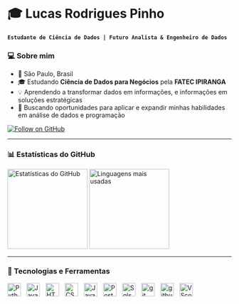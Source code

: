 # 🎓 Lucas Rodrigues Pinho

**`Estudante de Ciência de Dados | Futuro Analista & Engenheiro de Dados`**

### 💻 Sobre mim
- 📍 São Paulo, Brasil  
- 🎓 Estudando **Ciência de Dados para Negócios** pela **FATEC IPIRANGA**  
- 💡 Aprendendo a transformar dados em informações, e informações em soluções estratégicas
- 🚀 Buscando oportunidades para aplicar e expandir minhas habilidades em análise de dados e programação  


<!--Bagdes-->
<p align="left">
  
 <a href="https://github.com/ForrestKnight?tab=followers">
          <img src="https://custom-icon-badges.demolab.com/badge/Follow-GitHub-236ad3?labelColor=1155ba&style=for-the-badge&logo=person-add&logoColor=white" alt="Follow on GitHub"/>
 

---

</a>

### 📊 Estatísticas do GitHub
<p align="left">
  <img src="https://github-readme-stats.vercel.app/api?username=Lucas-matrixx&show_icons=true&theme=tokyonight" alt="Estatísticas do GitHub" height="180em"/>
  <img src="https://github-readme-stats.vercel.app/api/top-langs/?username=Lucas-matrixx&layout=compact&theme=tokyonight&custom_title=Tecnologias" alt="Linguagens mais usadas" height="180em"/>
</p>

---

### 🤖 Tecnologias e Ferramentas 
<p align="left">
  <!-- Linguagens -->
  
  <img align="left" alt="Python" title="Python" width="30px" style="padding-right: 10px;" src="https://cdn.jsdelivr.net/gh/devicons/devicon@latest/icons/python/python-original.svg" />
  <img align="left" alt="Java" title="Java" width="30px" style="padding-right: 10px;" src= "https://cdn.jsdelivr.net/gh/devicons/devicon/icons/java/java-original.svg" />
  <img align="left" alt="HTML" title="HTML" width="30px" style="padding-right: 10px;" src="https://cdn.jsdelivr.net/gh/devicons/devicon@latest/icons/html5/html5-original.svg" />
  <img align="left" alt="CSS" title="CSS" width="30px" style="padding-right: 10px;" src="https://cdn.jsdelivr.net/gh/devicons/devicon@latest/icons/css3/css3-original.svg" />
  <img align="left" alt="JavaScript" title="JavaScript" width="30px" style="padding-right: 10px;" src="https://cdn.jsdelivr.net/gh/devicons/devicon/icons/javascript/javascript-original.svg" />
  <img align="left" alt="Postgree" title="PostgreeSQL" width="30px" style="padding-right: 10px;" src="https://cdn.jsdelivr.net/gh/devicons/devicon/icons/postgresql/postgresql-original.svg" />
  <img align="left" alt="Sqlserver" title="Sqlserver" width="30px" style="padding-right: 10px;" src="https://cdn.jsdelivr.net/gh/devicons/devicon@latest/icons/microsoftsqlserver/microsoftsqlserver-original.svg" />
  <img align="left" alt="git" title="Git" width="30px" style="padding-right: 10px;" src="https://cdn.jsdelivr.net/gh/devicons/devicon/icons/git/git-original.svg" />
  <img align="left" alt="github" title="GitHub" width="30px" style="padding-right: 10px;" src= "https://raw.githubusercontent.com/Lucas-matrixx/pasta-icons-para-readme/refs/heads/main/github-color-svgrepo-com.svg?token=GHSAT0AAAAAADG4LB4YHESZGSAZLHAFAAZW2EY5YOA" />
  <img align="left" alt="VScode" title="VScode" width="30px" style="padding-right: 10px;" src="https://cdn.jsdelivr.net/gh/devicons/devicon/icons/vscode/vscode-original.svg" />
 

</p>





